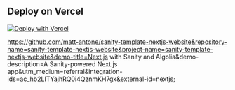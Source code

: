 ## Deploy on Vercel

<!-- Deploy button -->
[![Deploy with Vercel](https://vercel.com/button)][vercel-deploy]

<!-- Variables -->
[vercel-deploy]:https://vercel.com/new/clone?repository-url=https%3A%2F%2Fgithub.com%2Fmatt-antone%2Fsanity-template-nextjs-website%26repository-name%3Dsanity-template-nextjs-website%26project-name%3Dsanity-template-nextjs-website%26demo-title%3DNext.js%20with%20Sanity%20and%20Algolia%26demo-description%3DA%20Sanity-powered%20Next.js%20app%26utm_medium%3Dreferral%26integration-id%3Dac_hb2LITYajhRQ0i4QznmKH7gx%26external-id%3Dnextjs%3B

https://github.com/matt-antone/sanity-template-nextjs-website&repository-name=sanity-template-nextjs-website&project-name=sanity-template-nextjs-website&demo-title=Next.js with Sanity and Algolia&demo-description=A Sanity-powered Next.js app&utm_medium=referral&integration-ids=ac_hb2LITYajhRQ0i4QznmKH7gx&external-id=nextjs;
